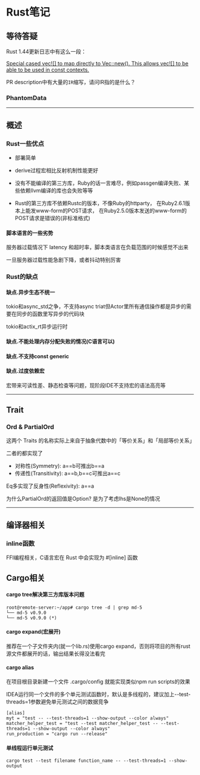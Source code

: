 # Rust笔记

## 等待答疑

Rust 1.44更新日志中有这么一段：

[Special cased vec![] to map directly to Vec::new(). This allows vec![] to be able to be used in const contexts.](https://github.com/rust-lang/rust/pull/70632)

PR description中有大量的`IR`缩写，请问IR指的是什么？

### PhantomData

---

## 概述

### Rust一些优点

- 部署简单
- derive过程宏相比反射机制性能更好
- 没有不能编译的第三方库，Ruby的话一言难尽，例如passgen编译失败、某些依赖llvm编译的库也会失败等等

- Rust的第三方库不依赖Rustc的版本，不像Ruby的httparty，
  在Ruby2.6.1版本上能发www-form的POST请求，
  在Ruby2.5.0版本发送的www-form的POST请求是错误的(非标准格式)

#### 脚本语言的一些劣势

服务器过载情况下 latency 和超时率，脚本类语言在负载范围的时候感觉不出来

一旦服务器过载性能急剧下降，或者抖动特别厉害

### Rust的缺点

#### 缺点.异步生态不统一

tokio和async_std之争，不支持async triat但Actor里所有通信操作都是异步的需要在同步的函数里写异步的代码块

tokio和actix_rt异步运行时

#### 缺点.不能处理内存分配失败的情况(C语言可以)

#### 缺点.不支持const generic

#### 缺点.过度依赖宏

宏带来可读性差、静态检查等问题，现阶段IDE不支持宏的语法高亮等

---

## Trait

### Ord & PartialOrd

这两个 Traits 的名称实际上来自于抽象代数中的「等价关系」和「局部等价关系」

二者的都实现了

- 对称性(Symmetry): a==b可推出b==a
- 传递性(Transitivity): a==b,b==c可推出a==c

Eq多实现了反身性(Reflexivity): a==a

为什么PartialOrd的返回值是Option<T>? 是为了考虑lhs是None的情况

---

## 编译器相关

### inline函数

FFI编程相关，C语言宏在 Rust 中会实现为 #[inline] 函数

## Cargo相关

#### cargo tree解决第三方库版本问题

```
root@remote-server:~/app# cargo tree -d | grep md-5
└── md-5 v0.9.0
└── md-5 v0.9.0 (*)
```

#### cargo expand(宏展开)

推荐在一个子文件夹内(就一个lib.rs)使用cargo expand，否则将项目的所有rust源文件都展开的话，输出结果长得没法看完

#### cargo alias

在项目根目录新建一个文件 .cargo/config 就能实现类似npm run scripts的效果

IDEA运行同一个文件的多个单元测试函数时，默认是多线程的，建议加上--test-threads=1参数避免单元测试之间的数据竞争

```
[alias]
myt = "test -- --test-threads=1 --show-output --color always"
matcher_helper_test = "test --test matcher_helper_test -- --test-threads=1 --show-output --color always"
run_production = "cargo run --release"
```

#### 单线程运行单元测试

`cargo test --test filename function_name -- --test-threads=1 --show-output`

